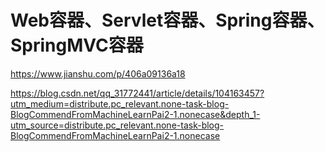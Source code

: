 # Web容器、Servlet容器、Spring容器、SpringMVC容器

https://www.jianshu.com/p/406a09136a18

https://blog.csdn.net/qq_31772441/article/details/104163457?utm_medium=distribute.pc_relevant.none-task-blog-BlogCommendFromMachineLearnPai2-1.nonecase&depth_1-utm_source=distribute.pc_relevant.none-task-blog-BlogCommendFromMachineLearnPai2-1.nonecase